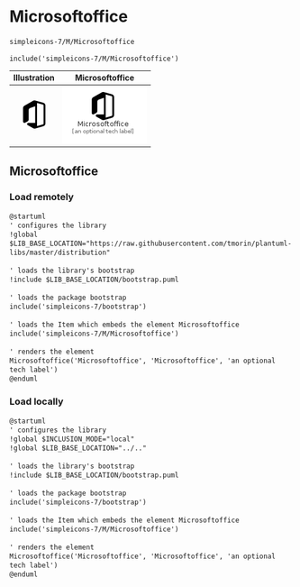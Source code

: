 # Microsoftoffice


```text
simpleicons-7/M/Microsoftoffice
```

```text
include('simpleicons-7/M/Microsoftoffice')
```



| Illustration | Microsoftoffice |
| :---: | :---: |
| ![illustration for Illustration](../../simpleicons-7/M/Microsoftoffice.png) | ![illustration for Microsoftoffice](../../simpleicons-7/M/Microsoftoffice.Local.png) |




## Microsoftoffice

### Load remotely
```plantuml
@startuml
' configures the library
!global $LIB_BASE_LOCATION="https://raw.githubusercontent.com/tmorin/plantuml-libs/master/distribution"

' loads the library's bootstrap
!include $LIB_BASE_LOCATION/bootstrap.puml

' loads the package bootstrap
include('simpleicons-7/bootstrap')

' loads the Item which embeds the element Microsoftoffice
include('simpleicons-7/M/Microsoftoffice')

' renders the element
Microsoftoffice('Microsoftoffice', 'Microsoftoffice', 'an optional tech label')
@enduml
```

### Load locally
```plantuml
@startuml
' configures the library
!global $INCLUSION_MODE="local"
!global $LIB_BASE_LOCATION="../.."

' loads the library's bootstrap
!include $LIB_BASE_LOCATION/bootstrap.puml

' loads the package bootstrap
include('simpleicons-7/bootstrap')

' loads the Item which embeds the element Microsoftoffice
include('simpleicons-7/M/Microsoftoffice')

' renders the element
Microsoftoffice('Microsoftoffice', 'Microsoftoffice', 'an optional tech label')
@enduml
```

